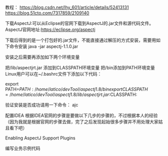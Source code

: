 教程：
https://blog.csdn.net/lhy_601/article/details/52413131
https://blog.51cto.com/7317859/2109140

下载AspectJ:可以从Eclipse的官网下载到AspectJ的.jar文件和源代码文件。
AspectJ官网地址:https://eclipse.org/aspectj

下载后得到的是一个打包好的.jar文件，不能直接通过解压的方式安装，需要用如下命令安装
java -jar aspectj-1.1.0.jar

安装之后需要再添加如下两个环境变量

把/lib/aspectjrt.jar 添加到CLASSPATH环境变量
把/bin添加到PATH环境变量 
Linux用户可以在~/.bashrc文件下添加以下代码：

export PATH=$PATH:/home/latico/devTool/aspectj1.8/bin
export CLASSPATH=/home/latico/devTool/aspectj1.8/lib/aspectjrt.jar:$CLASSPATH:

验证安装是否成功请用一下命令： ajc

配置IDEA
根据IDEA官网的步骤是要做以下几步的步骤的，不过根据本人的经验（因为我就是根据官网的步骤去做，完了之后发现起始很多步骤并不用处理大家姑且看下吧）

Enabling AspectJ Support Plugins 

编写业务示例代码

